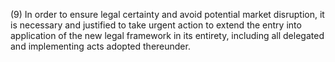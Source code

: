 (9) In order to ensure legal certainty and avoid potential market disruption, it is necessary and justified to take urgent action to extend the entry into application of the new legal framework in its entirety, including all delegated and implementing acts adopted thereunder.